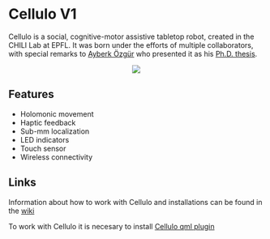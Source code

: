 # Cellulo V1

Cellulo is a social, cognitive-motor assistive tabletop robot, created in the CHILI Lab at EPFL. It was born under the efforts of multiple collaborators, with special remarks to [Ayberk Özgür](https://github.com/ayberkozgur) who presented it as his [Ph.D. thesis](https://infoscience.epfl.ch/record/234374?ln=en).


<p align="center">
  <a href="url"><img src="https://github.com/chili-epfl/CelluloV1/blob/cc8ba9b40f5ace085ce411a65dc33b18332709d2/Media/cellulo.png"></a>
</p>

## Features

- Holomonic movement
- Haptic feedback
- Sub-mm localization
- LED indicators
- Touch sensor
- Wireless connectivity

## Links

Information about how to work with Cellulo and installations can be found in the [wiki](https://github.com/chili-epfl/cellulo/wiki/Cellulo-V1)

To work with Cellulo it is necesary to install [Cellulo qml plugin](https://github.com/chili-epfl/cellulo-qml-plugin)
